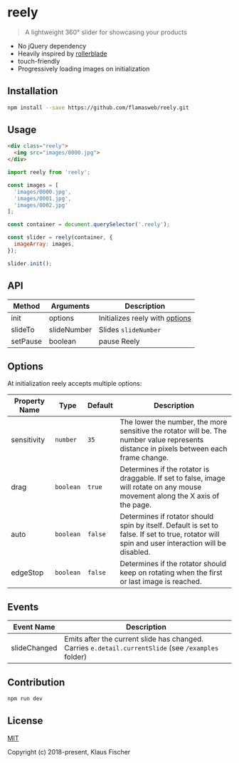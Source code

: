 # reely

> A lightweight 360° slider for showcasing your products

* No jQuery dependency
* Heavily inspired by [rollerblade](https://github.com/austenpayan/rollerblade)
* touch-friendly
* Progressively loading images on initialization

## Installation

```bash
npm install --save https://github.com/flamasweb/reely.git
```

## Usage

```html
<div class="reely">
  <img src="images/0000.jpg">
</div>
```

```javascript
import reely from 'reely';

const images = [
  'images/0000.jpg',
  'images/0001.jpg',
  'images/0002.jpg'
];

const container = document.querySelector('.reely');

const slider = reely(container, {
  imageArray: images,
});

slider.init();
```

## API

| Method | Arguments | Description |
|--------|-----------|-------------|
| init | options | Initializes reely with [options](#options) |
| slideTo | slideNumber | Slides `slideNumber` |
| setPause | boolean | pause Reely |

## Options
At initialization reely accepts multiple options:

| Property Name | Type | Default | Description |
|---------------|------|---------|-------------|
| sensitivity | `number` | `35` | The lower the number, the more sensitive the rotator will be. The number value represents distance in pixels between each frame change.|
| drag | `boolean` | `true` | Determines if the rotator is draggable. If set to false, image will rotate on any mouse movement along the X axis of the page. |
| auto | `boolean` | `false` | Determines if rotator should spin by itself. Default is set to false. If set to true, rotator will spin and user interaction will be disabled. |
| edgeStop | `boolean` | `false`  | Determines if the rotator should keep on rotating when the first or last image is reached. |


## Events

| Event Name | Description |
|------------|-------------|
| slideChanged | Emits after the current slide has changed. Carries `e.detail.currentSlide` (see `/examples` folder) |


## Contribution

```bash
npm run dev
```

## License

[MIT](http://opensource.org/licenses/MIT)

Copyright (c) 2018-present, Klaus Fischer
